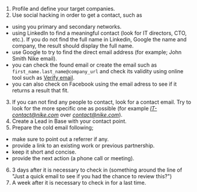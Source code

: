 
1. Profile and define your target companies.
2. Use social hacking in order to get a contact, such as
  * using you primary and secondary networks.
  * using LinkedIn to find a meaningful contact (look for IT directors, CTO, etc.). If you do not find the full name in Linkedin, Google the name and company, the result should display the full name.
  * use Google to try to find the direct email address (for example; John Smith Nike email).
  * you can check the found email or create the email such as `first_name.last_name@company_url` and check its validity using online tool such as [Verify email](http://verify-email.org/).
  * you can also check on Facebook using the email adress to see if it returns a result that fit.
3. If you can not find any people to contact, look for a contact email. Try to look for the more specific one as possible (for example *IT-contact@nike.com* over *contact@nike.com*).
4. Create a Lead in Base with your contact point.
5. Prepare the cold email following;
  * make sure to point out a referrer if any.
  * provide a link to an existing work or previous partnership.
  * keep it short and concise.
  * provide the next action (a phone call or meeting).
6. 3 days after it is necessary to check in (something around the line of "Just a quick email to see if you had the chance to review this?")
7. A week after it is necessary to check in for a last time.